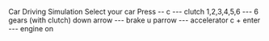 Car Driving Simulation
Select your car
Press --
    c           --- clutch
    1,2,3,4,5,6 --- 6 gears   (with clutch)
    down arrow  --- brake
    u parrow    --- accelerator
    c + enter   --- engine on
